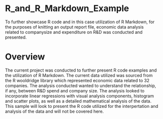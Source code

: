 # R_and_R_Markdown_Example
To further showcase R code and in this case utilization of R Markdown, for the purposes of knitting an output report file, economic data analysis related to companysize and expenditure on R&amp;D was conducted and presented.

# Overview
The current project was conducted to further present R code examples and the utilization of R Markdown. The current data utilized was sourced from the R wooldridge library which represented economic data related to 32 companies. The analysis conducted wanted to understand the relationship, if any, between R&D spend and company size. The analysis looked to incorporate linear regressions with visual analysis components, histogram and scatter plots, as well as a detailed mathematical analysis of the data. This sample will look to present the R code utilized for the interpertation and analysis of the data and will not be covered here. 
